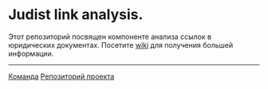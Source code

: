 # Judist link analysis.
Этот репозиторий посвящен компоненте анализа ссылок в юридических документах. Посетите [wiki](https://github.com/robot-lab/judyst-link-analysis/wiki) для получения большей информации. 
 ***
[Команда](https://github.com/robot-lab/judyst-main-web-service/wiki/Team-members)
 [Репозиторий проекта](https://github.com/robot-lab/judyst-main-web-service)
